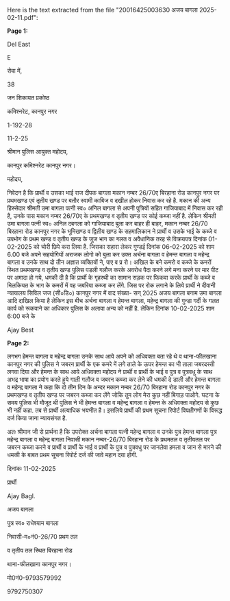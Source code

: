 Here is the text extracted from the file "20016425003630 अजय बागला 2025-02-11.pdf":

**Page 1:**

Del East

E

सेवा में,

38

जन शिकायत प्रकोष्ठ

कमिश्नरेट, कानपुर नगर

1-192-28

11-2-25

श्रीमान पुलिस आयुक्त महोदय,

कानपुर कमिश्नरेट कानपुर नगर।

महोदय,

निवेदन है कि प्रार्थी व उसका भाई राज दीपक बागला मकान नम्बर 26/70ए बिरहाना रोड कानपुर नगर पर प्रथमखण्ड एवं तृतीय खण्ड पर बतौर स्वामी काबिज व दखील होकर निवास कर रहे है. मकान की अन्य हिस्सेदार श्रीमती उमा बागला पत्नी स्व० अनिल बागला से अपनी पुत्रियों सहित गाजियाबाद में निवास कर रही है, उनके पास मकान नम्बर 26/70ए के प्रथमखण्ड व तृतीय खण्ड पर कोई कब्जा नहीं है. लेकिन श्रीमती उमा बागला पत्नी स्व० अनिल दबगला को गाजियाबाद बुला कर बाहर ही बाहर, मकान नम्बर 26/70 बिरहाना रोड कानपुर नगर के भूमिखण्ड व द्वितीय खण्ड के सहमालिकान ने प्रार्थी व उसके भाई के कब्जे व उपभोग के प्रथम खण्ड व तृतीय खण्ड के जुज भाग का गलत व अवैधानिक तरह से विक्रयपत्र दिनांक 01-02-2025 को चोरी छिपे करा लिया है. जिसका सहारा लेकर गुण्डई दिनांक 06-02-2025 को शाम 6.00 बजे अपने सहयोगियों अराजक लोगो को बुला कर उक्त अर्चना बागला व हेमन्त बागला व महेन्द्र बागला व उनके साथ दो तीन अज्ञात व्यक्तियों ने, पाए व प्र रो। अखिल के बने कमरो व कब्जे के कमरों स्थित प्रथमखण्ड व तृतीय खण्ड पुलिस पडली गलौज करके अवरोध पैदा करने लगे मना करने पर मार पीट पर अमादा हो गये, धमकी दी है कि प्रार्थी के गृहस्थी का सामान सड़क पर फिकवा करके प्रार्थी के कब्जे व मिलकियत के भाग के कमरों में वह जबरिया कब्जा कर लेंगे. जिस पर रोक लगाने के लिये प्रार्थी ने दीवानी न्यायालय सिविल जज (सी०डि०) कानपुर नगर में वाद संख्या- सन् 2025 अजय बागला बनाम उमा बागला आदि दाखिल किया है लेकिन इस बीच अर्चना बागला व हेमन्त बागला, महेन्द्र बागला की गुन्डा गर्दी के गलत कार्य को रूकवाने का अधिकार पुलिस के अलावा अन्य को नहीं है. लेकिन दिनांक 10-02-2025 शाम 6:00 बजे के 

Ajay Best

**Page 2:**

लगभग हेमन्त बागला व महेन्द्र बागला उनके साथ आये अपने को अधिवक्ता बता रहे थे व थाना-फीलखाना कानपुर नगर की पुलिस ने जबरन प्रार्थी के एक कमरे में लगे ताले के ऊपर हेमन्त का भी ताला जबरदस्ती लगवा दिया और हेमन्त के साथ आये अधिवक्ता महोदय ने प्रार्थी व प्रार्थी के भाई व पुत्र व पुत्रवधु के साथ अभद्र भाषा का प्रयोग करते हुये गाली गलौज व जबरन कब्जा कर लेने की धमकी दे डाली और हेमन्त बागला व महेन्द्र बागला ने कहा कि दो तीन दिन के अन्दर मकान नम्बर 26/70 बिरहाना रोड कानपुर नगर के प्रथमखण्ड व तृतीय खण्ड पर जबरन कब्जा कर लेंगे जोकि तुम लोग मेरा कुछ नहीं बिगाड़ पाओगे. घटना के समय पुलिस भी मौजूद थी पुलिस ने भी हेमन्त बागला व महेन्द्र बागला व हेमन्त के अधिवक्ता महोदय से कुछ भी नहीं कहा. तब से प्रार्थी अत्याधिक भयभीत है। इसलिये प्रार्थी की प्रथम सूचना रिपोर्ट विपक्षीगणों के विरूद्ध दर्ज किया जाना न्यायसंगत है.

अतः श्रीमान जी से प्रार्थना है कि उपरोक्त अर्चना बागला पत्नी महेन्द्र बागला व उनके पुत्र हेमन्त बागला पुत्र महेन्द्र बागला व महेन्द्र बागला निवासी मकान नम्बर-26/70 बिरहाना रोड के प्रथमतल व तृतीयतल पर जबरन कब्जा करने व प्रार्थी व प्रार्थी के भाई व प्रार्थी के पुत्र व पुत्रवधु पर जानलेवा हमला व जान से मारने की धमकी के बाबत प्रथम सूचना रिपोर्ट दर्ज की जावे महान दया होगी.

दिनांकः 11-02-2025 

प्रार्थी

Ajay Bagl.

अजय बागला

पुत्र स्व० राधेश्याम बागला

निवासी-म०नं0-26/70 प्रथम तल

व तृतीय तल स्थित बिरहाना रोड

थाना-फीलखाना कानपुर नगर।

मो0नं0-9793579992

9792750307